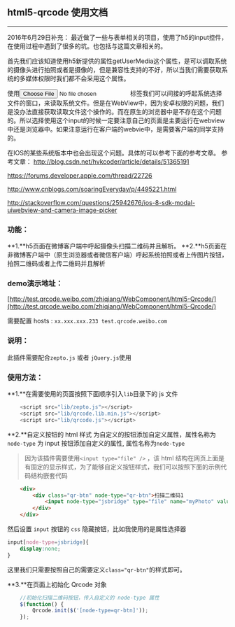 ## html5-qrcode 使用文档

----

2016年6月29日补充：
最近做了一些与表单相关的项目，使用了h5的input控件，在使用过程中遇到了很多的坑。也包括与这篇文章相关的。

首先我们应该知道使用h5新提供的属性getUserMedia这个属性，是可以调取系统的摄像头进行拍照或者是摄像的，但是兼容性支持的不好，所以当我们需要获取系统的多媒体权限时我们都不会采用这个属性。

使用<input type="file">标签我们可以间接的呼起系统选择文件的窗口，来读取系统文件。但是在WebView中，因为安卓权限的问题，我们是没办法直接获取读取文件这个操作的。而在原生的浏览器中是不存在这个问题的。所以选择使用这个input的时候一定要注意自己的页面是主要运行在webview中还是浏览器中。如果注意运行在客户端的webvie中，是需要客户端的同学支持的。

在IOS的某些系统版本中也会出现这个问题。具体的可以参考下面的参考文章。
参考文章：
http://blog.csdn.net/hvkcoder/article/details/51365191

https://forums.developer.apple.com/thread/22726

http://www.cnblogs.com/soaringEveryday/p/4495221.html

http://stackoverflow.com/questions/25942676/ios-8-sdk-modal-uiwebview-and-camera-image-picker



### 功能：
**1.**h5页面在微博客户端中呼起摄像头扫描二维码并且解析。
**2.**h5页面在非微博客户端中（原生浏览器或者微信客户端）呼起系统拍照或者上传图片按钮，拍照二维码或者上传二维码并且解析

### demo演示地址：

[http://test.qrcode.weibo.com/zhiqiang/WebComponent/html5-Qrcode/](http://test.qrcode.weibo.com/zhiqiang/WebComponent/html5-Qrcode/)

需要配置 hosts :
`xx.xxx.xxx.233 test.qrcode.weibo.com`

### 说明：
此插件需要配合`zepto.js` 或者 `jQuery.js`使用


### 使用方法：
**1.**在需要使用的页面按照下面顺序引入`lib`目录下的 js 文件

```javascript
    <script src="lib/zepto.js"></script>
    <script src="lib/qrcode.lib.min.js"></script>
    <script src="lib/qrcode.js"></script>
```

**2.**自定义按钮的 html 样式
为自定义的按钮添加自定义属性，属性名称为`node-type`
为 input 按钮添加自定义的属性, 属性名称为`node-type`

>因为该插件需要使用`<input type="file" />` ，该 html 结构在网页上面是有固定的显示样式，为了能够自定义按钮样式，我们可以按照下面的示例代码结构嵌套代码

```html
    <div>
        <div class="qr-btn" node-type="qr-btn">扫描二维码1
            <input node-type="jsbridge" type="file" name="myPhoto" value="扫描二维码1" />
        </div>
    </div>
```

然后设置 `input` 按钮的 `css` 隐藏按钮，比如我使用的是属性选择器

```css
input[node-type=jsbridge]{
    display:none;
}
```

这里我们只需要按照自己的需要定义`class="qr-btn"`的样式即可。

**3.**在页面上初始化 Qrcode 对象

```javascript
    //初始化扫描二维码按钮，传入自定义的 node-type 属性
    $(function() {
        Qrcode.init($('[node-type=qr-btn]'));
    });
```
